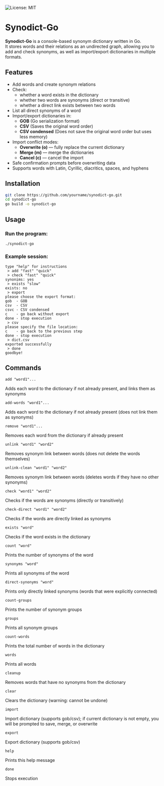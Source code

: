 ![License: MIT](https://img.shields.io/badge/License-MIT-blue.svg)
# Synodict-Go

**Synodict-Go** is a console-based synonym dictionary written in Go.  
It stores words and their relations as an undirected graph, allowing you to add and check synonyms, as well as import/export dictionaries in multiple formats.

## Features

- Add words and create synonym relations
- Check:
  - whether a word exists in the dictionary
  - whether two words are synonyms (direct or transitive)
  - whether a direct link exists between two words
- List all direct synonyms of a word
- Import/export dictionaries in:
  - **GOB** (Go serialization format)
  - **CSV** (Saves the original word order)
  - **CSV condensed** (Does not save the original word order but uses less memory)
- Import conflict modes:
  - **Overwrite (o)** — fully replace the current dictionary
  - **Merge (m)** — merge the dictionaries
  - **Cancel (c)** — cancel the import
- Safe confirmation prompts before overwriting data
- Supports words with Latin, Cyrillic, diacritics, spaces, and hyphens

## Installation

```bash
git clone https://github.com/yourname/synodict-go.git
cd synodict-go
go build -o synodict-go
```

## Usage

### Run the program:
```bash
./synodict-go
```

### Example session:
```
type "help" for instructions
 > add "fast" "quick"
 > check "fast" "quick"
synonims: yes
 > exists "slow"
exists: no
 > export
please choose the export format:
gob  - GOB
csv  - CSV
csvc - CSV condensed
c    - go back without export
done - stop execution
 > csv
please specify the file location:
c    - go back to the previous step
done - stop execution
 > dict.csv
exported successfully
 > done
goodbye!
```

## Commands

```
add "word1"...
```
Adds each word to the dictionary if not already present, and links them as synonyms

```
add-words "word1"...
```
Adds each word to the dictionary if not already present (does not link them as synonyms)

```
remove "word1"...
```
Removes each word from the dictionary if already present

```
unlink "word1" "word2"
```
Removes synonym link between words (does not delete the words themselves)

```
unlink-clean "word1" "word2"
```
Removes synonym link between words (deletes words if they have no other synonyms)

```
check "word1" "word2"
```
Checks if the words are synonyms (directly or transitively)

```
check-direct "word1" "word2"
```
Checks if the words are directly linked as synonyms

```
exists "word"
```
Checks if the word exists in the dictionary

```
count "word"
```
Prints the number of synonyms of the word

```
synonyms "word"
```
Prints all synonyms of the word

```
direct-synonyms "word"
```
Prints only directly linked synonyms (words that were explicitly connected)

```
count-groups
```
Prints the number of synonym groups

```
groups
```
Prints all synonym groups

```
count-words
```
Prints the total number of words in the dictionary

```
words
```
Prints all words

```
cleanup
```
Removes words that have no synonyms from the dictionary

```
clear
```
Clears the dictionary (warning: cannot be undone)

```
import
```
Import dictionary (supports gob/csv); if current dictionary is not empty, you will be prompted to save, merge, or overwrite

```
export
```
Export dictionary (supports gob/csv)

```
help
```
Prints this help message

```
done
```
Stops execution